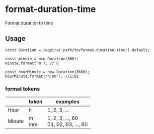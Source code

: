 # format-duration-time
Format duration to time

## Usage

```
const Duration = require('path/to/format-duration-time').default;

const minute = new Duration(360);
minute.format('m'); // 6

const hourMinute = new Duration(3660);
hourMinute.format('h:mm'); //1:01
```

### format tokens

||token|examples|
|-|-|-|
|Hour|h|1, 2, 3, ...|
|Minute|m <br> mm|1, 2, 3, ..., 60 <br> 01, 02, 03, ..., 60|
